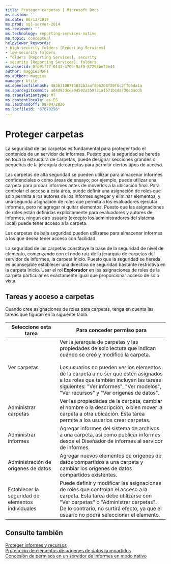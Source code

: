 ```yaml
---
title: Proteger carpetas | Microsoft Docs
ms.custom: ''
ms.date: 06/13/2017
ms.prod: sql-server-2014
ms.reviewer: ''
ms.technology: reporting-services-native
ms.topic: conceptual
helpviewer_keywords:
- high-security folders [Reporting Services]
- low-security folders
- folders [Reporting Services], security
- security [Reporting Services], folders
ms.assetid: 0fd91f77-0143-476b-9af0-87293be78e44
author: maggiesMSFT
ms.author: maggies
manager: kfile
ms.openlocfilehash: 483b3108713032b3aaf566208f39f6c2f705da1a
ms.sourcegitcommit: ad4d92dce894592a259721a1571b1d8736abacdb
ms.translationtype: MT
ms.contentlocale: es-ES
ms.lasthandoff: 08/04/2020
ms.locfileid: "87670256"
---
```

# <a name="secure-folders"></a>Proteger carpetas
  La seguridad de las carpetas es fundamental para proteger todo el contenido de un servidor de informes. Puesto que la seguridad se hereda en toda la estructura de carpetas, puede designar secciones grandes o pequeñas de la jerarquía de carpetas para permitir ciertos tipos de acceso.  
  
 Las carpetas de alta seguridad se pueden utilizar para almacenar informes confidenciales o como áreas de ensayo; por ejemplo, puede utilizar una carpeta para probar informes antes de moverlos a la ubicación final. Para controlar el acceso a esta área, puede definir una asignación de roles que solo permita a los autores de los informes agregar y eliminar elementos, y una segunda asignación de roles que permita a los evaluadores ejecutar informes, pero no agregar ni quitar elementos. Puesto que las asignaciones de roles están definidas explícitamente para evaluadores y autores de informes, ningún otro usuario (excepto los administradores del sistema local) puede tener acceso a la carpeta.  
  
 Las carpetas de baja seguridad pueden utilizarse para almacenar informes a los que desea tener acceso con facilidad.  
  
 La seguridad de las carpetas constituye la base de la seguridad de nivel de elemento, comenzando con el nodo raíz de la jerarquía de carpetas del servidor de informes, la carpeta Inicio. Puesto que la seguridad se hereda, es aconsejable establecer una directiva de seguridad bastante restrictiva en la carpeta Inicio. Usar el rol **Explorador** en las asignaciones de roles de la carpeta particular es exactamente igual que proporcionar acceso de solo vista.  
  
## <a name="tasks-and-folder-access"></a>Tareas y acceso a carpetas  
 Cuando cree asignaciones de roles para carpetas, tenga en cuenta las tareas que figuran en la siguiente tabla.  
  
|Seleccione esta tarea|Para conceder permiso para|  
|----------------------|---------------------------|  
|Ver carpetas|Ver la jerarquía de carpetas y las propiedades de solo lectura que indican cuándo se creó y modificó la carpeta.<br /><br /> Los usuarios no pueden ver los elementos de la carpeta a no ser que estén asignados a los roles que también incluyan las tareas siguientes: "Ver informes", "Ver modelos", "Ver recursos" y "Ver orígenes de datos".|  
|Administrar carpetas|Ver las propiedades de la carpeta, cambiar el nombre o la descripción, o bien mover la carpeta a otra ubicación. Esta tarea permite a los usuarios crear carpetas.|  
|Administrar informes|Agregar informes del sistema de archivos a una carpeta, así como publicar informes desde el Diseñador de informes al servidor de informes.|  
|Administración de orígenes de datos|Agregar nuevos elementos de orígenes de datos compartidos a una carpeta y cambiar los orígenes de datos compartidos existentes.|  
|Establecer la seguridad de elementos individuales|Puede definir y modificar las asignaciones de roles que controlan el acceso a la carpeta. Esta tarea debe utilizarse con "Ver carpetas" o "Administrar carpetas". De lo contrario, no surtirá efecto, ya que el usuario no podrá seleccionar el elemento.|  
  
## <a name="see-also"></a>Consulte también  
 [Proteger informes y recursos](secure-reports-and-resources.md)   
 [Protección de elementos de orígenes de datos compartidos](secure-shared-data-source-items.md)   
 [Concesión de permisos en un servidor de informes en modo nativo](granting-permissions-on-a-native-mode-report-server.md)  
  
  
